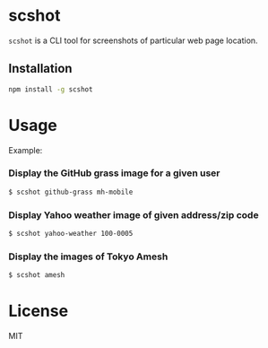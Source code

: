 # scshot

`scshot` is a CLI tool for screenshots of particular web page location.

## Installation

``` sh
npm install -g scshot 
```

# Usage


Example:

### Display the GitHub grass image for a given user

```bash
$ scshot github-grass mh-mobile 
```

### Display Yahoo weather image of given address/zip code

```bash
$ scshot yahoo-weather 100-0005
```

### Display the images of Tokyo Amesh

```bash
$ scshot amesh
```





# License

MIT
